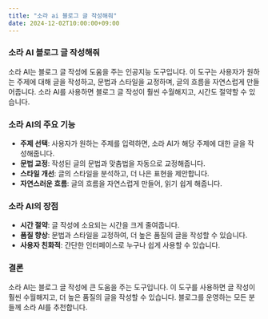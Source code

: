 ```yaml
---
title: "소라 ai 블로그 글 작성해줘"
date: 2024-12-02T10:00:00+09:00
---
```


### 소라 AI 블로그 글 작성해줘

소라 AI는 블로그 글 작성에 도움을 주는 인공지능 도구입니다. 이 도구는 사용자가 원하는 주제에 대해 글을 작성하고, 문법과 스타일을 교정하며, 글의 흐름을 자연스럽게 만들어줍니다. 소라 AI를 사용하면 블로그 글 작성이 훨씬 수월해지고, 시간도 절약할 수 있습니다.

### 소라 AI의 주요 기능

* **주제 선택**: 사용자가 원하는 주제를 입력하면, 소라 AI가 해당 주제에 대한 글을 작성해줍니다.
* **문법 교정**: 작성된 글의 문법과 맞춤법을 자동으로 교정해줍니다.
* **스타일 개선**: 글의 스타일을 분석하고, 더 나은 표현을 제안합니다.
* **자연스러운 흐름**: 글의 흐름을 자연스럽게 만들어, 읽기 쉽게 해줍니다.

### 소라 AI의 장점

* **시간 절약**: 글 작성에 소요되는 시간을 크게 줄여줍니다.
* **품질 향상**: 문법과 스타일을 교정하여, 더 높은 품질의 글을 작성할 수 있습니다.
* **사용자 친화적**: 간단한 인터페이스로 누구나 쉽게 사용할 수 있습니다.

### 결론

소라 AI는 블로그 글 작성에 큰 도움을 주는 도구입니다. 이 도구를 사용하면 글 작성이 훨씬 수월해지고, 더 높은 품질의 글을 작성할 수 있습니다. 블로그를 운영하는 모든 분들께 소라 AI를 추천합니다.
